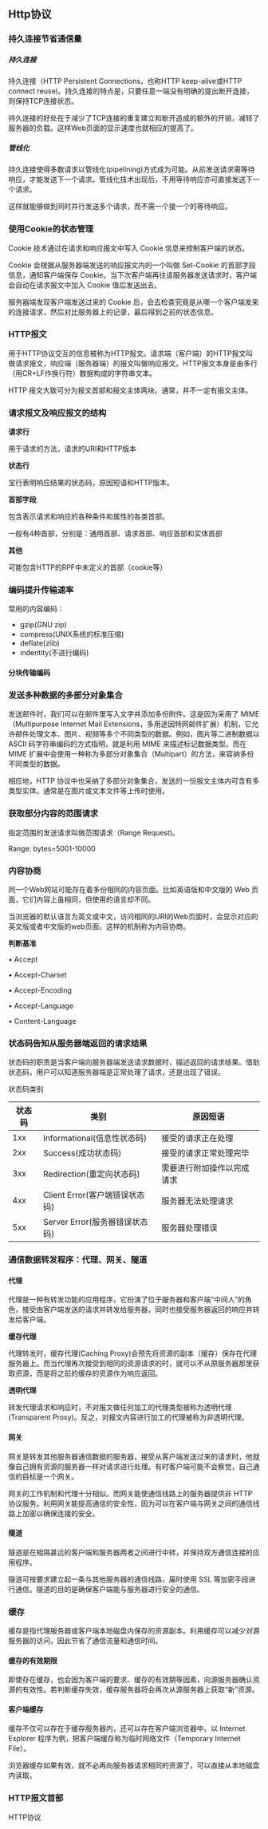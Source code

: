 ## Http协议

### 持久连接节省通信量

##### 持久连接

持久连接（HTTP Persistent Connections，也称HTTP keep-alive或HTTP connect reuse)。持久连接的特点是，只要任意一端没有明确的提出断开连接，则保持TCP连接状态。

持久连接的好处在于减少了TCP连接的重复建立和断开造成的额外的开销，减轻了服务器的负载。这样Web页面的显示速度也就相应的提高了。

##### 管线化

持久连接使得多数请求以管线化(pipelining)方式成为可能。从前发送请求需等待响应，才能发送下一个请求。管线化技术出现后，不用等待响应亦可直接发送下一个请求。

这样就能够做到同时并行发送多个请求，而不需一个接一个的等待响应。

### 使用Cookie的状态管理

Cookie 技术通过在请求和响应报文中写入 Cookie 信息来控制客户端的状态。

Cookie 会根据从服务器端发送的响应报文内的一个叫做 Set-Cookie 的首部字段信息，通知客户端保存 Cookie。当下次客户端再往该服务器发送请求时，客户端会自动在请求报文中加入 Cookie 值后发送出去。

服务器端发现客户端发送过来的 Cookie 后，会去检查究竟是从哪一个客户端发来的连接请求，然后对比服务器上的记录，最后得到之前的状态信息。

### HTTP报文

用于HTTP协议交互的信息被称为HTTP报文。请求端（客户端）的HTTP报文叫做请求报文，响应端（服务器端）的报文叫做响应报文。HTTP报文本身是由多行（用CR+LF作换行符）数据构成的字符串文本。

HTTP 报文大致可分为报文首部和报文主体两块。通常，并不一定有报文主体。

### 请求报文及响应报文的结构

**请求行**

用于请求的方法，请求的URI和HTTP版本

**状态行**

宝行表明响应结果的状态码，原因短语和HTTP版本。

**首部字段**

包含表示请求和响应的各种条件和属性的各类首部。

一般有4种首部，分别是：通用首部、请求首部、响应首部和实体首部

**其他**

可能包含HTTP的RPF中未定义的首部（cookie等）

### 编码提升传输速率

常用的内容编码：

* gzip(GNU zip)
* compress(UNIX系统的标准压缩)
* deflate(zlib)
* indentity(不进行编码)

#### 分块传输编码

### 发送多种数据的多部分对象集合

发送邮件时，我们可以在邮件里写入文字并添加多份附件。这是因为采用了 MIME（Multipurpose Internet Mail Extensions，多用途因特网邮件扩展）机制，它允许邮件处理文本、图片、视频等多个不同类型的数据。例如，图片等二进制数据以 ASCII 码字符串编码的方式指明，就是利用 MIME 来描述标记数据类型。而在 MIME 扩展中会使用一种称为多部分对象集合（Multipart）的方法，来容纳多份不同类型的数据。

相应地，HTTP 协议中也采纳了多部分对象集合，发送的一份报文主体内可含有多类型实体。通常是在图片或文本文件等上传时使用。

### 获取部分内容的范围请求

指定范围的发送请求叫做范围请求（Range Request)。

Range: bytes=5001-10000

### 内容协商

同一个Web网站可能存在着多份相同的内容页面。比如英语版和中文版的 Web 页面，它们内容上虽相同，但使用的语言却不同。

当浏览器的默认语言为英文或中文，访问相同的URI的Web页面时，会显示对应的英文版或者中文版的web页面。这样的机制称为内容协商。 

**判断基准**

• Accept

• Accept-Charset

• Accept-Encoding

• Accept-Language

• Content-Language

### 状态码告知从服务器端返回的请求结果

状态码的职责是当客户端向服务器端发送请求数据时，描述返回的请求结果。借助状态码，用户可以知道服务器端是正常处理了请求，还是出现了错误。

状态码类别

| 状态码 | 类别                           | 原因短语                   |
| ------ | ------------------------------ | -------------------------- |
| 1xx    | Informational(信息性状态码)    | 接受的请求正在处理         |
| 2xx    | Success(成功状态码)            | 接受的请求正常处理完毕     |
| 3xx    | Redirection(重定向状态码)      | 需要进行附加操作以完成请求 |
| 4xx    | Client Error(客户端错误状态码) | 服务器无法处理请求         |
| 5xx    | Server Error(服务器错误状态码) | 服务器处理错误             |

### 通信数据转发程序：代理、网关、隧道

#### 代理

代理是一种有转发功能的应用程序，它扮演了位于服务器和客户端“中间人”的角色，接受由客户端发送的请求并转发给服务器，同时也接受服务器返回的响应并转发给客户端。

**缓存代理** 

代理转发时，缓存代理(Caching Proxy)会预先将资源的副本（缓存）保存在代理服务器上。而当代理再次接受到相同的资源请求的时，就可以不从原服务器那里获取资源，而是将之前的缓存的资源作为响应返回。

**透明代理**

转发代理请求和响应时，不对报文做任何加工的代理类型被称为透明代理(Transparent Proxy)。反之，对报文内容进行加工的代理被称为非透明代理。

#### 网关

网关是转发其他服务器通信数据的服务器，接受从客户端发送过来的请求时，他就像自己拥有资源的服务器一样对请求进行处理。有时客户端可能不会察觉，自己通信的目标是一个网关。

网关的工作机制和代理十分相似。而网关能使通信线路上的服务器提供非 HTTP 协议服务。利用网关能提高通信的安全性，因为可以在客户端与网关之间的通信线路上加密以确保连接的安全。

#### 隧道

隧道是在相隔甚远的客户端和服务器两者之间进行中转，并保持双方通信连接的应用程序。

隧道可按要求建立起一条与其他服务器的通信线路，届时使用 SSL 等加密手段进行通信。隧道的目的是确保客户端能与服务器进行安全的通信。

### 缓存

缓存是指代理服务器或客户端本地磁盘内保存的资源副本。利用缓存可以减少对源服务器的访问，因此节省了通信流量和通信时间。

#### 缓存的有效期限

即使存在缓存，也会因为客户端的要求、缓存的有效期等因素，向源服务器确认资源的有效性。若判断缓存失效，缓存服务器将会再次从源服务器上获取“新”资源。

#### 客户端缓存

缓存不仅可以存在于缓存服务器内，还可以存在客户端浏览器中。以 Internet Explorer 程序为例，把客户端缓存称为临时网络文件（Temporary Internet File）。

浏览器缓存如果有效，就不必再向服务器请求相同的资源了，可以直接从本地磁盘内读取。

### HTTP报文首部

HTTP协议